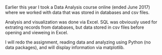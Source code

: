 Earlier this year I took a Data Analysis course online (ended June 2017) where we worked with data that was stored in databases and csv files.  
  
Analysis and visualization was done via Excel. SQL was obviously used for extrating records from databases, but data stored in csv files before opening and vieweing in Excel.  
  
I will redo the assignment, reading data and analyzing using Python (no data packages), and will display information via matplotlib.
